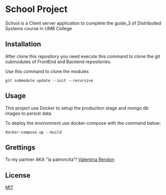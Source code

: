 # School Project

School is a Client server application to complete the guide_3 of Distribuited Systems course in UMB College

## Installation

After clone this repository you need execute this command to clone the git submodules of FrontEnd and Backend repositories.

Use this command to clone the modules

```docker
git submodule update --init --recursive
```

## Usage

This project use Docker to setup the production stage and mongo db images to persist data

To deploy the environment use docker-compose with the command below:

```docker
docker-compose up --build
```

## Grettings
To my partner AKA "la patroncita"! [Valentina Rendon](https://github.com/valentina102)

## License
[MIT](https://choosealicense.com/licenses/mit/)
